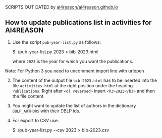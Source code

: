 SCRIPTS OUT DATED by [ai4reason/ai4reason.github.io](https://github.com/ai4reason/ai4reason.github.io)

How to update publications list in activities for AI4REASON
-----------------------------------------------------------

1) Use the script `pub-year-list.py` as follows:

   $ ./pub-year-list.py 2023 > bib-2023.html

   where `2023` is the year for which you want the publications.

Note: For Python 3 you need to uncomment import line with urlopen

2) The content of the output file `bib-2023.html` has to be inserted into the
file `activities.html` at the right position under the heading `Publications`.
Right after `<ol reversed>` insert `<h3>2023</h3>` and then the file content.

3) You might want to update the list of authors in the dictionary
`DBLP_AUTHORS` with their DBLP ids.

4) For export to CSV use:
   
   $ ./pub-year-list.py --csv 2023 > bib-2023.csv

